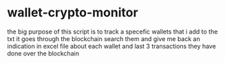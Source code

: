 # wallet-crypto-monitor

the big purpose of this script is to track a specefic wallets that i add to the txt it goes through the blockchain search them and give me back an indication
in excel file about each wallet and last 3 transactions they have done over the blockchain

